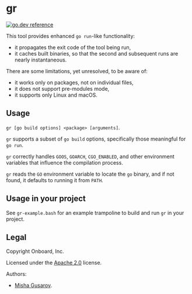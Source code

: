 # gr
[![go.dev reference](https://img.shields.io/badge/go.dev-reference-007d9c?logo=go&logoColor=white&style=flat-square)](https://pkg.go.dev/github.com/onboard-inc/gr)

This tool provides enhanced `go run`-like functionality:
- it propagates the exit code of the tool being run,
- it caches built binaries, so that the second and subsequent runs are nearly instantaneous.

There are some limitations, yet unresolved, to be aware of:
- it works only on packages, not on individual files,
- it does not support pre-modules mode,
- it supports only Linux and macOS.

## Usage

`gr [go build options] <package> [arguments]`.

`gr` supports a subset of `go build` options, specifically those meaningful for `go run`.

`gr` correctly handles `GOOS`, `GOARCH`, `CGO_ENABLED`, and other environment variables
that influence the compilation process.

`gr` reads the `GO` environment variable to locate the `go` binary, and if not found, it
defaults to running it from `PATH`.

## Usage in your project

See `gr-example.bash` for an example trampoline to build and run `gr` in your project.

## Legal

Copyright Onboard, Inc.

Licensed under the [Apache 2.0](LICENSE) license.

Authors:
  * [Misha Gusarov](https://github.com/dottedmag).
